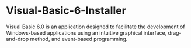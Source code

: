 # Visual-Basic-6-Installer
Visual Basic 6.0 is an application designed to facilitate the development of Windows-based applications using an intuitive graphical interface, drag-and-drop method, and event-based programming.
